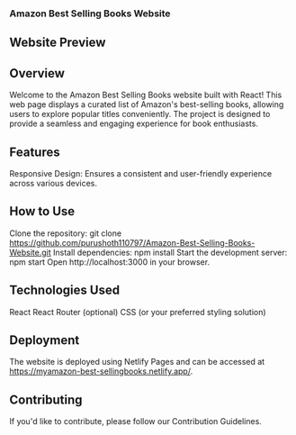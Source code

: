 ### Amazon Best Selling Books Website
## Website Preview

## Overview
Welcome to the Amazon Best Selling Books website built with React! This web page displays a curated list of Amazon's best-selling books, allowing users to explore popular titles conveniently. The project is designed to provide a seamless and engaging experience for book enthusiasts.

## Features
Responsive Design: Ensures a consistent and user-friendly experience across various devices.

## How to Use
Clone the repository: git clone https://github.com/purushoth110797/Amazon-Best-Selling-Books-Website.git
Install dependencies: npm install
Start the development server: npm start
Open http://localhost:3000 in your browser.

## Technologies Used
React
React Router (optional)
CSS (or your preferred styling solution)

## Deployment
The website is deployed using Netlify Pages and can be accessed at https://myamazon-best-sellingbooks.netlify.app/.

## Contributing
If you'd like to contribute, please follow our Contribution Guidelines.